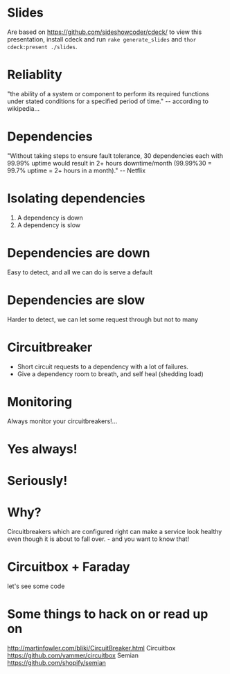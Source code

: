 # Slides

Are based on https://github.com/sideshowcoder/cdeck/ to view this presentation,
install cdeck and run `rake generate_slides` and `thor cdeck:present ./slides`.

# Reliablity

"the ability of a system or component to perform its required functions under
stated conditions for a specified period of time."
-- according to wikipedia...

# Dependencies

"Without taking steps to ensure fault tolerance, 30 dependencies each with 99.99%
uptime would result in 2+ hours downtime/month (99.99%30 = 99.7% uptime = 2+
hours in a month)." -- Netflix

# Isolating dependencies

1. A dependency is down
2. A dependency is slow

# Dependencies are down

Easy to detect, and all we can do is serve a default

# Dependencies are slow

Harder to detect, we can let some request through but not to many

# Circuitbreaker

- Short circuit requests to a dependency with a lot of failures.
- Give a dependency room to breath, and self heal (shedding load)

# Monitoring

Always monitor your circuitbreakers!...

# Yes always!

# Seriously!

# Why?

Circuitbreakers which are configured right can make a service look healthy even
though it is about to fall over. - and you want to know that!

# Circuitbox + Faraday

let's see some code

# Some things to hack on or read up on

http://martinfowler.com/bliki/CircuitBreaker.html
Circuitbox  https://github.com/yammer/circuitbox
Semian      https://github.com/shopify/semian

